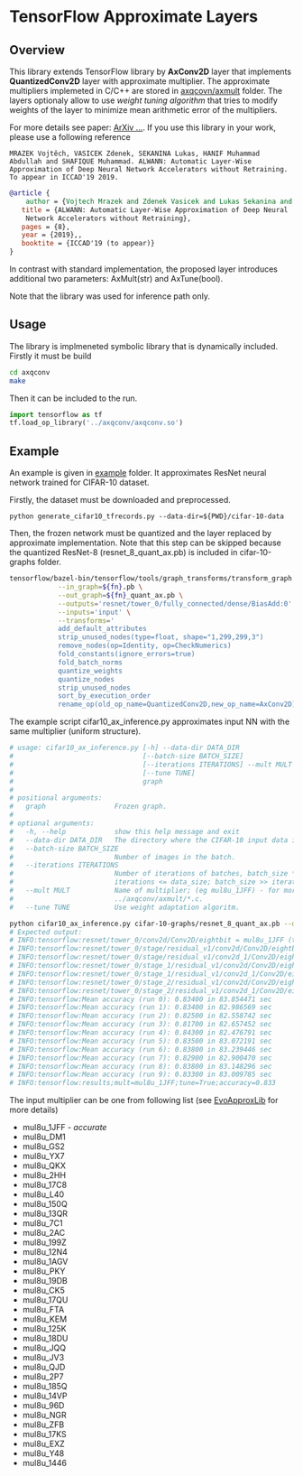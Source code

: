 # TensorFlow Approximate Layers

## Overview
This library extends TensorFlow library by **AxConv2D** layer that implements **QuantizedConv2D** layer with approximate multiplier. The approximate multipliers implemeted in C/C++ are stored in [axqcovn/axmult](axqconv/axmult) folder. The layers optionaly allow to use *weight tuning algorithm* that tries to modify weights of the layer to minimize mean arithmetic error of the multipliers.

For more details see paper: [ArXiv ...](). If you use this library in your work, please use a following reference

    MRAZEK Vojtěch, VASICEK Zdenek, SEKANINA Lukas, HANIF Muhammad Abdullah and SHAFIQUE Muhammad. ALWANN: Automatic Layer-Wise Approximation of Deep Neural Network Accelerators without Retraining. To appear in ICCAD'19 2019.

```bibtex
@article {
    author = {Vojtech Mrazek and Zdenek Vasicek and Lukas Sekanina and Muhammad Abdullah Hanif and Muhammad Shafique,
   title = {ALWANN: Automatic Layer-Wise Approximation of Deep Neural
	Network Accelerators without Retraining},
   pages = {8},
   year = {2019},,
   booktite = {ICCAD'19 (to appear)}
}
```

In contrast with standard implementation, the proposed layer introduces additional two parameters: AxMult(str) and AxTune(bool).

Note that the library was used for inference path only.

## Usage
The library is implmeneted symbolic library that is dynamically included. Firstly it must be build

```bash
cd axqconv
make
```

Then it can be included to the run.

```python
import tensorflow as tf
tf.load_op_library('../axqconv/axqconv.so')
```

## Example
An example is given in [example](example) folder. It approximates ResNet neural network trained for CIFAR-10 dataset.

Firstly, the dataset must be downloaded and preprocessed.

    python generate_cifar10_tfrecords.py --data-dir=${PWD}/cifar-10-data

Then, the frozen network must be quantized and the layer replaced by approximate implementation. Note that this step can be skipped because the quantized ResNet-8  (resnet_8_quant_ax.pb) is included in cifar-10-graphs folder.

```bash
tensorflow/bazel-bin/tensorflow/tools/graph_transforms/transform_graph \
            --in_graph=${fn}.pb \
            --out_graph=${fn}_quant_ax.pb \
            --outputs='resnet/tower_0/fully_connected/dense/BiasAdd:0' \
            --inputs='input' \
            --transforms='
            add_default_attributes
            strip_unused_nodes(type=float, shape="1,299,299,3")
            remove_nodes(op=Identity, op=CheckNumerics)
            fold_constants(ignore_errors=true)
            fold_batch_norms
            quantize_weights
            quantize_nodes
            strip_unused_nodes
            sort_by_execution_order
            rename_op(old_op_name=QuantizedConv2D,new_op_name=AxConv2D)'
```

The example script cifar10_ax_inference.py approximates input NN with the same multiplier (uniform structure). 

```bash
# usage: cifar10_ax_inference.py [-h] --data-dir DATA_DIR
#                                [--batch-size BATCH_SIZE]
#                                [--iterations ITERATIONS] --mult MULT
#                                [--tune TUNE]
#                                graph
# 
# positional arguments:
#   graph                 Frozen graph.
# 
# optional arguments:
#   -h, --help            show this help message and exit
#   --data-dir DATA_DIR   The directory where the CIFAR-10 input data is stored.
#   --batch-size BATCH_SIZE
#                         Number of images in the batch.
#   --iterations ITERATIONS
#                         Number of iterations of batches, batch_size *
#                         iterations <= data_size; batch_size >> iterations.
#   --mult MULT           Name of multiplier; (eg mul8u_1JFF) - for more see
#                         ../axqconv/axmult/*.c.
#   --tune TUNE           Use weight adaptation algoritm.

python cifar10_ax_inference.py cifar-10-graphs/resnet_8_quant_ax.pb --data-dir cifar-10-data/ --tune true --mult mul8u_1JFF
# Expected output:
# INFO:tensorflow:resnet/tower_0/conv2d/Conv2D/eightbit = mul8u_1JFF (tune = True)
# INFO:tensorflow:resnet/tower_0/stage/residual_v1/conv2d/Conv2D/eightbit = mul8u_1JFF (tune = True)
# INFO:tensorflow:resnet/tower_0/stage/residual_v1/conv2d_1/Conv2D/eightbit =  mul8u_1JFF (tune = True)
# INFO:tensorflow:resnet/tower_0/stage_1/residual_v1/conv2d/Conv2D/eightbit =  mul8u_1JFF (tune = True)
# INFO:tensorflow:resnet/tower_0/stage_1/residual_v1/conv2d_1/Conv2D/eightbit = mul8u_1JFF (tune = True)
# INFO:tensorflow:resnet/tower_0/stage_2/residual_v1/conv2d/Conv2D/eightbit =  mul8u_1JFF (tune = True)
# INFO:tensorflow:resnet/tower_0/stage_2/residual_v1/conv2d_1/Conv2D/eightbit = mul8u_1JFF (tune = True)
# INFO:tensorflow:Mean accuracy (run 0): 0.83400 in 83.854471 sec
# INFO:tensorflow:Mean accuracy (run 1): 0.83400 in 82.986569 sec
# INFO:tensorflow:Mean accuracy (run 2): 0.82500 in 82.558742 sec
# INFO:tensorflow:Mean accuracy (run 3): 0.81700 in 82.657452 sec
# INFO:tensorflow:Mean accuracy (run 4): 0.84300 in 82.476791 sec
# INFO:tensorflow:Mean accuracy (run 5): 0.83500 in 83.072191 sec
# INFO:tensorflow:Mean accuracy (run 6): 0.83800 in 83.239446 sec
# INFO:tensorflow:Mean accuracy (run 7): 0.82900 in 82.900470 sec
# INFO:tensorflow:Mean accuracy (run 8): 0.83800 in 83.148296 sec
# INFO:tensorflow:Mean accuracy (run 9): 0.83300 in 83.009785 sec
# INFO:tensorflow:results;mult=mul8u_1JFF;tune=True;accuracy=0.833
```

The input multiplier can be one from following list (see [EvoApproxLib](https://ehw.fit.vutbr.cz/evoapproxlib) for more details)
  *  mul8u_1JFF - *accurate*
  *  mul8u_DM1
  *  mul8u_GS2
  *  mul8u_YX7
  *  mul8u_QKX
  *  mul8u_2HH
  *  mul8u_17C8
  *  mul8u_L40
  *  mul8u_150Q
  *  mul8u_13QR
  *  mul8u_7C1
  *  mul8u_2AC
  *  mul8u_199Z
  *  mul8u_12N4
  *  mul8u_1AGV
  *  mul8u_PKY
  *  mul8u_19DB
  *  mul8u_CK5
  *  mul8u_17QU
  *  mul8u_FTA
  *  mul8u_KEM
  *  mul8u_125K
  *  mul8u_18DU
  *  mul8u_JQQ
  *  mul8u_JV3
  *  mul8u_QJD
  *  mul8u_2P7
  *  mul8u_185Q
  *  mul8u_14VP
  *  mul8u_96D
  *  mul8u_NGR
  *  mul8u_ZFB
  *  mul8u_17KS
  *  mul8u_EXZ
  *  mul8u_Y48
  *  mul8u_1446
